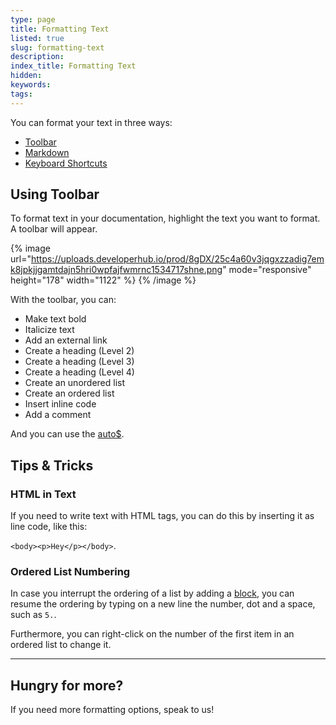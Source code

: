 ```yaml
---
type: page
title: Formatting Text
listed: true
slug: formatting-text
description: 
index_title: Formatting Text
hidden: 
keywords: 
tags: 
---
```


You can format your text in three ways:

- [Toolbar](/support-center/formatting-text#using-toolbar)
- [Markdown](/support-center/using-markdown)
- [Keyboard Shortcuts](/support-center/keyboard-shortcuts)

## Using Toolbar

To format text in your documentation, highlight the text you want to format. A toolbar will appear.

{% image url="https://uploads.developerhub.io/prod/8gDX/25c4a60v3jqgxzzadig7emk8jpkjjgamtdajn5hri0wpfajfwmrnc1534717shne.png" mode="responsive" height="178" width="1122" %}
{% /image %}

With the toolbar, you can:

- Make text bold
- Italicize text
- Add an external link
- Create a heading (Level 2)
- Create a heading (Level 3)
- Create a heading (Level 4)
- Create an unordered list
- Create an ordered list
- Insert inline code
- Add a comment

And you can use the [auto$](/support-center/ai-writer).

## Tips & Tricks

### HTML in Text

If you need to write text with HTML tags, you can do this by inserting it as line code, like this:

`<body><p>Hey</p></body>`.

### Ordered List Numbering

In case you interrupt the ordering of a list by adding a [block](/support-center/blocks), you can resume the ordering by typing on a new line the number, dot and a space, such as `5.`.

Furthermore, you can right-click on the number of the first item in an ordered list to change it.

---

## Hungry for more?

If you need more formatting options, speak to us!